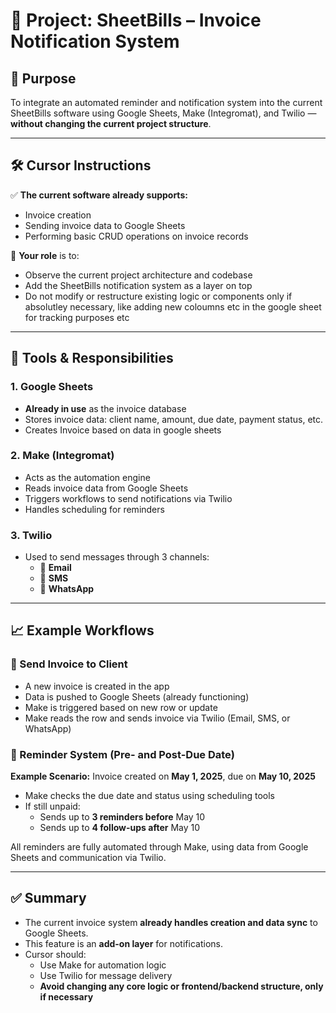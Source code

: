 # 🧾 Project: SheetBills – Invoice Notification System

## 📌 Purpose
To integrate an automated reminder and notification system into the current SheetBills software using Google Sheets, Make (Integromat), and Twilio — **without changing the current project structure**.

---

## 🛠️ Cursor Instructions

✅ **The current software already supports:**
- Invoice creation
- Sending invoice data to Google Sheets
- Performing basic CRUD operations on invoice records

🧠 **Your role** is to:
- Observe the current project architecture and codebase
- Add the SheetBills notification system as a layer on top
- Do not modify or restructure existing logic or components only if absolutley necessary, like adding new coloumns etc in the google sheet for tracking purposes etc 

---

## 🔧 Tools & Responsibilities

### 1. Google Sheets
- **Already in use** as the invoice database
- Stores invoice data: client name, amount, due date, payment status, etc.
- Creates Invoice based on data in google sheets 

### 2. Make (Integromat)
- Acts as the automation engine
- Reads invoice data from Google Sheets
- Triggers workflows to send notifications via Twilio
- Handles scheduling for reminders

### 3. Twilio
- Used to send messages through 3 channels:
  - 📧 **Email**
  - 📱 **SMS**
  - 💬 **WhatsApp**

---

## 📈 Example Workflows

### 🔹 Send Invoice to Client
- A new invoice is created in the app
- Data is pushed to Google Sheets (already functioning)
- Make is triggered based on new row or update
- Make reads the row and sends invoice via Twilio (Email, SMS, or WhatsApp)

### 🔹 Reminder System (Pre- and Post-Due Date)
**Example Scenario:** Invoice created on **May 1, 2025**, due on **May 10, 2025**
- Make checks the due date and status using scheduling tools
- If still unpaid:
  - Sends up to **3 reminders before** May 10
  - Sends up to **4 follow-ups after** May 10

All reminders are fully automated through Make, using data from Google Sheets and communication via Twilio.

---

## ✅ Summary

- The current invoice system **already handles creation and data sync** to Google Sheets.
- This feature is an **add-on layer** for notifications.
- Cursor should:
  - Use Make for automation logic
  - Use Twilio for message delivery
  - **Avoid changing any core logic or frontend/backend structure, only if necessary**